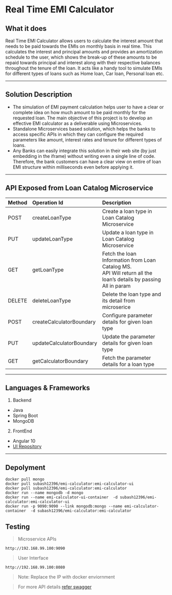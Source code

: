 <h1>Real Time EMI Calculator</h1>
<h2>What it does</h2>


<p>Real Time EMI Calculator allows users to calculate the interest amount that needs to be paid towards the EMIs on monthly basis in real time. This calculates the interest and principal amounts and provides an amortization schedule to the user, which shows the break-up of these amounts to be repaid towards principal and interest along with their respective balances throughout the tenure of the loan. It acts like a handy tool to simulate EMIs for different types of loans such as Home loan, Car loan, Personal loan etc.</p>

----
<h2>Solution Description</h2>


  - The simulation of EMI payment calculation helps user to have a clear or complete idea on how much amount to be paid monthly for the requested loan. The main objective of this     project is to develop an effective EMI calculator as a deliverable using Microservices. 
  - Standalone Microservices based solution, which helps the banks to access specific APIs in which they can configure the required parameters like amount, interest rates and tenure for different types of loans. 
  - Any Banks can easily integrate this solution in their web site (by just embedding in the iframe) without  writing even a single line of code. Therefore, the bank customers can have a clear view on entire of loan EMI structure within milliseconds even before applying it.

----
<h2>API Exposed from Loan Catalog Microservice</h2>

| Method | Operation Id | Description |  
|:-----------|:-----------|:-----------|  
| POST | createLoanType | Create a loan type in Loan Catalog Microservice |  
| PUT | updateLoanType | Update a loan type in Loan Catalog Microservice |
| GET | getLoanType | Fetch the loan Information from Loan Catalog MS.</br>API Will return all the loan’s details by passing All in param |  
| DELETE | deleteLoanType | Delete the loan type and its detail from microserice |
| POST | createCalculatorBoundary | Configure parameter details for given loan type |  
| PUT | updateCalculatorBoundary | Update the parameter details for given loan type |
| GET | getCalculatorBoundary | Fetch the parameter details for a loan type |  

----
<h2>Languages & Frameworks</h2> 

1. Backend
- Java
- Spring Boot
- MongoDB
2. FrontEnd
- Angular 10
- [UI Repository](https://github.com/subishsubash/emi-calculator-ui)

----

<h2>Depolyment</h2>

```
docker pull mongo
docker pull subash12396/emi-calculator:emi-calculator-ui
docker pull subash12396/emi-calculator:emi-calculator
docker run --name mongodb -d mongo
docker run --name emi-calculator-ui-container  -d subash12396/emi-calculator:emi-calculator-ui
docker run -p 9090:9090 --link mongodb:mongo --name emi-calculator-container  -d subash12396/emi-calculator:emi-calculator
```

<h2>Testing</h2>

>Microservice APIs

 ```
 http://192.168.99.100:9090
 ```
 >User Interface
 
 ```
 http://192.168.99.100:8080
 ```
 
 >Note: Replace the IP with docker enviornment
 
 >For more API details [refer swagger](https://github.com/subishsubash/emi-calculator)
 

